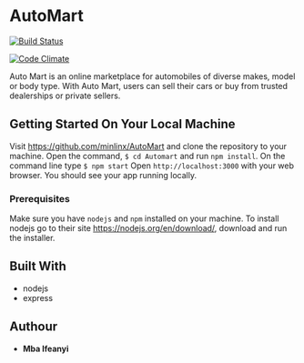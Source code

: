 # AutoMart


[![Build Status](https://travis-ci.org/minlinx/AutoMart.svg?branch=develop)](https://travis-ci.org/minlinx/AutoMart)



<!-- [![Coverage Status](https://coveralls.io/repos/github/minlinx/AutoMart/badge.svg?branch=develop)](https://coveralls.io/github/minlinx/AutoMart?branch=develop) -->

[![Code Climate](https://codeclimate.com/github/codeclimate/codeclimate/badges/gpa.svg)](https://codeclimate.com/github/minlinx/AutoMart)



Auto Mart is an online marketplace for automobiles of diverse makes, model or body type. With Auto Mart, users can sell their cars or buy from trusted dealerships or private sellers.

## Getting Started On Your Local Machine
Visit https://github.com/minlinx/AutoMart and clone the repository to your machine. Open the command, ```$ cd Automart``` and run ```npm install```.
On the command line type ```$ npm start```
Open ```http://localhost:3000``` with your web browser. You should see your app running locally.

### Prerequisites
Make sure you have ```nodejs``` and ```npm``` installed on your machine.
To install nodejs go to their site https://nodejs.org/en/download/,  download and run the installer.

## Built With
* nodejs
* express

## Authour
* **Mba Ifeanyi**
